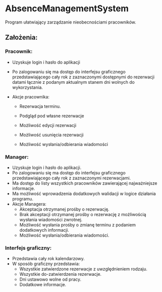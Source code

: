 # AbsenceManagementSystem
Program ułatwiający zarządzanie nieobecnościami pracowników.

## Założenia:
### Pracownik:
- Uzyskuje login i hasło do aplikacji

- Po zalogowaniu się ma dostęp do interfejsu graficznego przedstawiającego cały rok z zaznaczonymi dostępnymi do rezerwacji datami łącznie z podanym aktualnym stanem dni wolnych do wykorzystania.

- Akcje pracownika:

  - Rezerwacja terminu.

  - Podgląd pod własne rezerwacje

  - Możliwość edycji rezerwacji

  - Możliwość usunięcia rezerwacji

  - Możliwość wysłania/odbierania wiadomości

### Manager:
- Uzyskuje login i hasło do aplikacji.
- Po zalogowaniu się ma dostęp do interfejsu graficznego przedstawiającego cały rok z zaznaczonymi rezerwacjami.
- Ma dostęp do listy wszystkich pracowników zawierającej najważniejsze informacje.
- Ma możliwość wprowadzenia dodatkowych walidacji w logice działania programu.
- Akcje Managera:
  - Akceptacja otrzymanej prośby o rezerwację.
  - Brak akceptacji otrzymanej prośby o rezerwację z możliwością wysłania wiadomości zwrotnej.
  - Możliwość wysłania prośby o zmianę terminu z podaniem dodatkowych informacji.
  - Możliwość wysłania/odbierania wiadomości.

### Interfejs graficzny:
- Przedstawia cały rok kalendarzowy.
- W sposób graficzny przedstawia:
  - Wszystkie zatwierdzone rezerwacje z uwzględnieniem rodzaju.
  - Wszystkie do-zatwierdzenia rezerwacje.
  - Dni ustawowo wolne od pracy.
  - Dodatkowe informacje.

